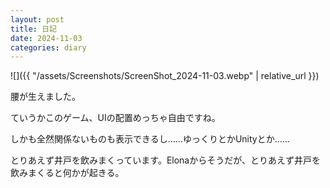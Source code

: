```yaml
---
layout: post
title: 日記
date: 2024-11-03
categories: diary
---
```


![]({{ "/assets/Screenshots/ScreenShot_2024-11-03.webp" | relative_url }})

腰が生えました。

ていうかこのゲーム、UIの配置めっちゃ自由ですね。

しかも全然関係ないものも表示できるし……ゆっくりとかUnityとか……

とりあえず井戸を飲みまくっています。Elonaからそうだが、とりあえず井戸を飲みまくると何かが起きる。


